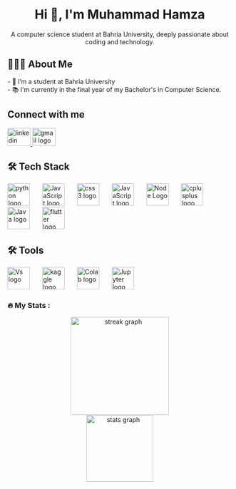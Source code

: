 <h1 align="center">Hi 👋, I'm Muhammad Hamza</h1>

<p align="center">A computer science student at Bahria University, deeply passionate about coding and technology.</p>

<h2 align="left">👨🏻‍💻  About Me</h2>

<p align="left">- 🔭 I’m a student at Bahria University<br>- 📚 I'm currently in the final year of my Bachelor's in Computer Science.</p>

<h2 align="left">Connect with me</h2>

<div align="left">
  <a href="https://www.linkedin.com/in/muhammad-hamza55" target="_blank">
    <img src="https://raw.githubusercontent.com/maurodesouza/profile-readme-generator/master/src/assets/icons/social/linkedin/default.svg" width="52" height="40" alt="linkedin logo"  />
  </a>
  <a href="mailto:syedhamzatahir.ht@gmail.com" target="_blank">
    <img src="https://raw.githubusercontent.com/maurodesouza/profile-readme-generator/master/src/assets/icons/social/gmail/default.svg" width="52" height="40" alt="gmail logo"  />
  </a>
</div>

<h2 align="left">🛠 Tech Stack</h2>

<div align="left">
  <img src="https://cdn.jsdelivr.net/gh/devicons/devicon/icons/python/python-original.svg" height="50" alt="python logo"  />
  <img width="20" />
  <img src="https://upload.wikimedia.org/wikipedia/commons/thumb/6/61/HTML5_logo_and_wordmark.svg/480px-HTML5_logo_and_wordmark.svg.png" height="50" alt="JavaScript logo"  />
  <img width="20" />
  <img src="https://cdn.jsdelivr.net/gh/devicons/devicon/icons/css3/css3-original.svg" height="50" alt="css3 logo"  />
  <img width="20" />
  <img src="https://www.svgrepo.com/show/452045/js.svg" height="50" alt="JavaScript logo"  />
  <img width="20" />
  <img src="https://e7.pngegg.com/pngimages/306/37/png-clipart-node-js-logo-node-js-javascript-web-application-express-js-computer-software-others-miscellaneous-text.png" height="50" alt="Node Logo"  />
  <img width="20" />
  <img src="https://cdn.jsdelivr.net/gh/devicons/devicon/icons/cplusplus/cplusplus-original.svg" height="50" alt="cplusplus logo"  />
  <img width="20" />
  <img src="https://www.svgrepo.com/show/184143/java.svg" height="50" alt="Java logo"  />
  <img width="20" />
  <img src="https://cdn.jsdelivr.net/gh/devicons/devicon/icons/flutter/flutter-original.svg" height="50" alt="flutter logo"  />
  <img width="20" />


</div>

<h2 align="left">🛠 Tools </h2>


<div align="left">
  <img src="https://th.bing.com/th/id/OIP.74fMc7yMlp6VN4JaF2AvHQHaHa?w=800&h=800&rs=1&pid=ImgDetMain" height="50" alt="Vs logo"  />
  <img width="20" />
  <img src="https://th.bing.com/th/id/R.f99d00d5ad7a8ba83fba26029db97c9a?rik=3xw2UMfrGqGoUA&pid=ImgRaw&r=0" height="50" alt="kaggle logo"  />
  <img width="20" />
  <img src="https://th.bing.com/th/id/OIP.laYIzRY2A-jpnBA2rO2jSQAAAA?rs=1&pid=ImgDetMain" height="50" alt="Colab logo"  />
  <img width="20" />
  <img src="https://gitlab.com/uploads/-/system/project/avatar/30382958/jupyter.png" height="50" alt="Jupyter logo"  />
  <img width="20" />
</div>



<h3 align="left">🔥 My Stats :</h3>

<div align="center">
  <img src="https://streak-stats.demolab.com?user=hamza-tahir55&locale=en&mode=daily&theme=dark&hide_border=false&border_radius=5&order=3" height="220" alt="streak graph"  />
</div>

<div align="center">
  <img src="https://github-readme-stats.vercel.app/api?username=hamza-tahir55&hide_title=false&hide_rank=false&show_icons=true&include_all_commits=true&count_private=true&disable_animations=false&theme=dracula&locale=en&hide_border=false&order=1" height="150" alt="stats graph"  />
</div>
